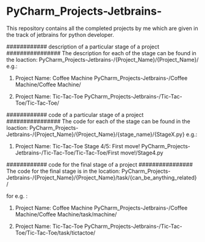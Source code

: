 # PyCharm_Projects-Jetbrains-

This repository contains all the completed projects by me which are given in the track of jetbrains for python developer.


############ description of a particular stage of a project ################
The description for each of the stage can be found in the loaction:
PyCharm_Projects-Jetbrains-/{Project_Name}/{Project_Name}/
e.g.:
1) Project Name: Coffee Machine
PyCharm_Projects-Jetbrains-/Coffee Machine/Coffee Machine/

2) Project Name: Tic-Tac-Toe
PyCharm_Projects-Jetbrains-/Tic-Tac-Toe/Tic-Tac-Toe/


############ code of a particular stage of a project ################
The code for each of the stage can be found in the loaction:
PyCharm_Projects-Jetbrains-/{Project_Name}/{Project_Name}/{stage_name}/{StageX.py}
e.g.:
1) Project Name: Tic-Tac-Toe
   Stage 4/5: First move! 
   PyCharm_Projects-Jetbrains-/Tic-Tac-Toe/Tic-Tac-Toe/First move!/Stage4.py


############ code for the final stage of a project ################
The code for the final stage is in the location:
PyCharm_Projects-Jetbrains-/{Project_Name}/{Project_Name}/task/{can_be_anything_related}/

for e.g. :
1) Project Name: Coffee Machine
PyCharm_Projects-Jetbrains-/Coffee Machine/Coffee Machine/task/machine/

2) Project Name: Tic-Tac-Toe
PyCharm_Projects-Jetbrains-/Tic-Tac-Toe/Tic-Tac-Toe/task/tictactoe/


